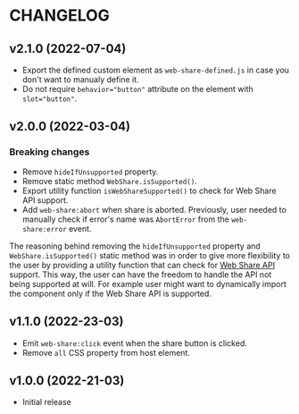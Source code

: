 # CHANGELOG

## v2.1.0 (2022-07-04)

- Export the defined custom element as `web-share-defined.js` in case you don't want to manualy define it.
- Do not require `behavior="button"` attribute on the element with `slot="button"`.

## v2.0.0 (2022-03-04)

### Breaking changes

- Remove `hideIfUnsupported` property.
- Remove static method `WebShare.isSupported()`.
- Export utility function `isWebShareSupported()` to check for Web Share API support.
- Add `web-share:abort` when share is aborted. Previously, user needed to manually check if error's name was `AbortError` from the `web-share:error` event.

The reasoning behind removing the `hideIfUnsupported` property and `WebShare.isSupported()` static method was in order to give more flexibility to the user by providing a utility function that can check for [Web Share API](https://developer.mozilla.org/en-US/docs/Web/API/Navigator/share) support. This way, the user can have the freedom to handle the API not being supported at will. For example user might want to dynamically import the component only if the Web Share API is supported.

## v1.1.0 (2022-23-03)

- Emit `web-share:click` event when the share button is clicked.
- Remove `all` CSS property from host element.

## v1.0.0 (2022-21-03)

- Initial release

